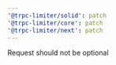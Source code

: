 ```yaml
---
'@trpc-limiter/solid': patch
'@trpc-limiter/core': patch
'@trpc-limiter/next': patch
---
```


Request should not be optional
